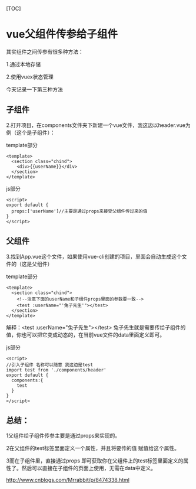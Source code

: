 [TOC]



# vue父组件传参给子组件

其实组件之间传参有很多种方法：

1.通过本地存储

2.使用vuex状态管理

今天记录一下第三种方法

 

## 子组件

2.打开项目，在components文件夹下新建一个vue文件，我这边以header.vue为例（这个是子组件）：

template部分

```
<template>
  <section class="chind">
    <div>{{userName}}</div>
  </section>
</template>
```

js部分

```
<script>
export default {
  props:['userName']//主要是通过props来接受父组件传过来的值
}
</script>
```



## 父组件

3.找到App.vue这个文件，如果使用vue-cli创建的项目，里面会自动生成这个文件的（这是父组件）

template部分

```
<template>
  <section class="chind">
    <!--注意下面的userName和子组件props里面的参数要一致-->
    <test :userName="'兔子先生'"></test>
  </section>
</template>
```

解释：\<test :userName="兔子先生">\</test> 兔子先生就是需要传给子组件的值，你也可以把它变成动态的，在当前vue文件的data里面定义即可。

js部分

```
<script>
//引入子组件 名称可以随意 我这边是test
import test from './components/header'
export default {
  components:{
    test
  }
}
</script>
```

 

## 总结：

  1父组件给子组件传参主要是通过props来实现的。

  2在父组件的test标签里面定义一个属性，并且将要传的值 赋值给这个属性。

  3而在子组件里，直接通过props 即可获取你在父组件上的test标签里面定义的属性了。然后可以直接在子组件的页面上使用，无需在data中定义。



http://www.cnblogs.com/Mrrabbit/p/8474338.html